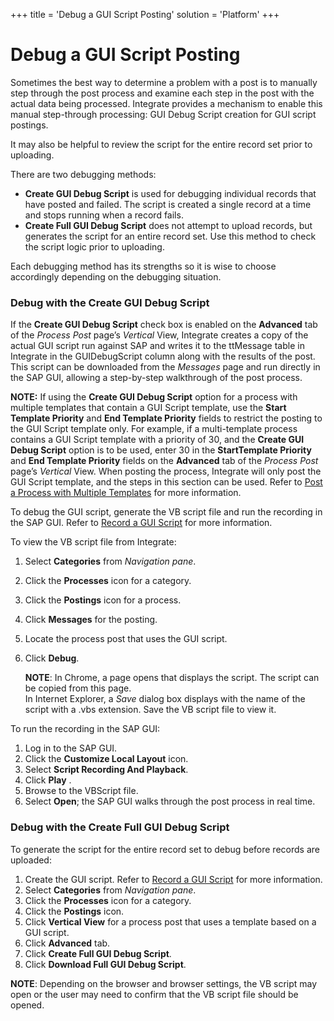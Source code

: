 +++
title = 'Debug a GUI Script Posting'
solution = 'Platform'
+++

# Debug a GUI Script Posting

Sometimes the best way to determine a problem with a post is to manually
step through the post process and examine each step in the post with the
actual data being processed. Integrate provides a mechanism to enable
this manual step-through processing: GUI Debug Script creation for GUI
script postings.

It may also be helpful to review the script for the entire record set
prior to uploading.

There are two debugging methods:

  - **Create GUI Debug Script** is used for debugging individual records
    that have posted and failed. The script is created<span> </span>a
    single record at a time and stops running when a record fails.
  - **Create Full GUI Debug Script** does not attempt to
    upload<span> </span>records, but generates the script for an entire
    record set. Use this method to check the script logic prior to
    uploading.

Each debugging method has its strengths so it is wise to choose
accordingly depending on the debugging situation.

### Debug with the Create GUI Debug Script

If the **Create GUI Debug Script** check box is enabled on the
**Advanced** tab of the *Process Post* page’s *Vertical* View, Integrate
creates a copy of the actual GUI script run against SAP and writes it to
the ttMessage table in Integrate in the GUIDebugScript column along with
the results of the post. This script can be downloaded from the
*Messages* page and run directly in the SAP GUI, allowing a step-by-step
walkthrough of the post process.   

**NOTE:** If using the **Create GUI Debug Script** option for a process
with multiple templates that contain a GUI Script template, use the
**Start Template Priority** and **End Template Priority** fields to
restrict the posting to the GUI Script template only. For example, if a
multi-template process contains a GUI Script template with a priority of
30, and the **Create GUI Debug Script** option is to be used, enter 30
in the **StartTemplate Priority** and **End Template Priority** fields
on the **Advanced** tab of the *Process Post* page’s *Vertical* View.
When posting the process, Integrate will only post the GUI Script
template, and the steps in this section can be used. Refer to [Post a
Process with Multiple
Templates](Post_a_Process_with_Multiple_Templates) for more
information.

To debug the GUI script, generate the VB script file and run the
recording in the SAP GUI. Refer to [Record a GUI
Script](Record_a_GUI_Script) for more information.

To view the VB script file from Integrate:

1.  Select **Categories** from *Navigation pane*.

2.  Click the **Processes** icon for a category.

3.  Click the **Postings** icon for a process.

4.  Click **Messages** for the posting.

5.  Locate the process post that uses the GUI script.

6.  Click **Debug**.
    
    **NOTE**: In Chrome, a page opens that displays the script. The
    script can be copied from this page.  
    In Internet Explorer, a *Save* dialog box displays with the name of
    the script with a .vbs extension. Save the VB script file to view
    it.

To run the recording in the SAP GUI:

1.  Log in to the SAP GUI.
2.  Click the **Customize Local Layout** icon.
3.  Select **Script Recording And Playback**.
4.  Click **Play** .
5.  Browse to the VBScript file.
6.  Select **Open**; the SAP GUI walks through the post process in real
    time.

### Debug with the Create Full GUI Debug Script

To generate the script for the entire record set to debug before records
are uploaded:

1.  Create the GUI script. Refer to [Record a GUI
    Script](Record_a_GUI_Script) for more information.
2.  Select **Categories** from *Navigation pane*.
3.  Click the **Processes** icon for a category.
4.  Click the **Postings** icon.
5.  Click **Vertical View** for a process post that uses a template
    based on a GUI script.
6.  Click **Advanced** tab.
7.  Click **Create Full GUI Debug Script**.
8.  Click **Download Full GUI Debug Script**.

**NOTE**: Depending on the browser and browser settings, the VB script
may open or the user may need to confirm that the VB script file should
be opened.
